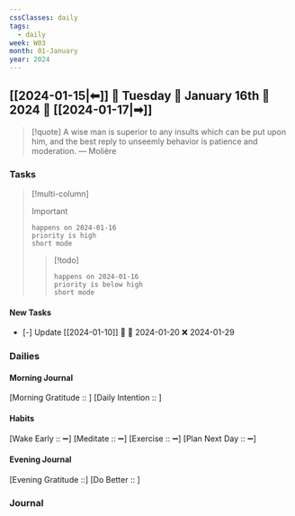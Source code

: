 ```yaml
---
cssClasses: daily
tags:
  - daily
week: W03
month: 01-January
year: 2024
---
```


## [[2024-01-15|⬅]] 🔹 Tuesday 🔹 January 16th 🔹 2024 🔹 [[2024-01-17|➡]]

> [!quote] A wise man is superior to any insults which can be put upon him, and the best reply to unseemly behavior is patience and moderation.
> — Molière

### Tasks

> [!multi-column]
> 
> > [!important]
> > ```tasks
> > happens on 2024-01-16
> > priority is high
> > short mode
> > ```
> 
> > [!todo]
> > ```tasks
> > happens on 2024-01-16
> > priority is below high
> > short mode
> > ```

#### New Tasks
- [-] Update [[2024-01-10]] 🔼 📅 2024-01-20 ❌ 2024-01-29

###  Dailies

#### Morning Journal
[Morning Gratitude :: ]
[Daily Intention :: ]

#### Habits
[Wake Early :: ➖]
[Meditate :: ➖]
[Exercise :: ➖]
[Plan Next Day :: ➖]

#### Evening Journal
[Evening Gratitude ::]
[Do Better :: ]

### Journal

